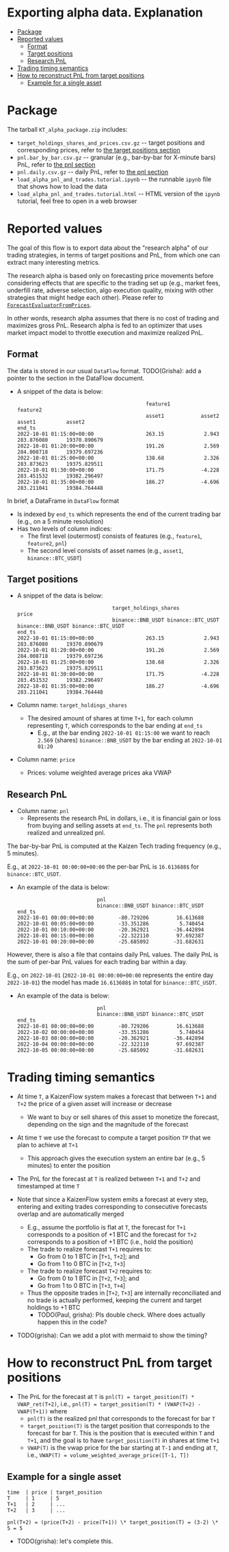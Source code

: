 # Exporting alpha data. Explanation

<!-- toc -->

- [Package](#package)
- [Reported values](#reported-values)
  * [Format](#format)
  * [Target positions](#target-positions)
  * [Research PnL](#research-pnl)
- [Trading timing semantics](#trading-timing-semantics)
- [How to reconstruct PnL from target positions](#how-to-reconstruct-pnl-from-target-positions)
  * [Example for a single asset](#example-for-a-single-asset)

<!-- tocstop -->

# Package

The tarball `KT_alpha_package.zip` includes:

- `target_holdings_shares_and_prices.csv.gz` -- target positions and
  corresponding prices, refer to
  [the target positions section](#target-positions)
- `pnl.bar_by_bar.csv.gz` -- granular (e.g., bar-by-bar for X-minute bars) PnL, refer to
  [the pnl section](#research-pnl)
- `pnl.daily.csv.gz` -- daily PnL, refer to [the pnl section](#research-pnl)
- `load_alpha_pnl_and_trades.tutorial.ipynb` -- the runnable `ipynb` file that
  shows how to load the data
- `load_alpha_pnl_and_trades.tutorial.html` -- HTML version of the `ipynb`
  tutorial, feel free to open in a web browser

# Reported values

The goal of this flow is to export data about the "research alpha" of our
trading strategies, in terms of target positions and PnL, from which one can
extract many interesting metrics.

The research alpha is based only on forecasting price movements before
considering effects that are specific to the trading set up (e.g., market fees,
underfill rate, adverse selection, algo execution quality, mixing with other
strategies that might hedge each other). Please refer to
[`ForecastEvaluatorFromPrices`](https://github.com/cryptokaizen/cmamp/blob/master/dataflow/model/forecast_evaluator_from_prices.py#L27).

In other words, research alpha assumes that there is no cost of trading and
maximizes gross PnL. Research alpha is fed to an optimizer that uses market
impact model to throttle execution and maximize realized PnL.

## Format

The data is stored in our usual `DataFlow` format. TODO(Grisha): add a pointer
to the section in the DataFlow document.

- A snippet of the data is below:
  ```
                                            feature1                        feature2
                                            asset1            asset2        asset1          asset2
  end_ts
  2022-10-01 01:15:00+00:00                 263.15             2.943        283.876080      19370.890679
  2022-10-01 01:20:00+00:00                 191.26             2.569        284.008718      19379.697236
  2022-10-01 01:25:00+00:00                 138.68             2.326        283.873623      19375.829511
  2022-10-01 01:30:00+00:00                 171.75            -4.228        283.451532      19382.296497
  2022-10-01 01:35:00+00:00                 186.27            -4.696        283.211041      19384.764448
  ```

In brief, a DataFrame in `DataFlow` format

- Is indexed by `end_ts` which represents the end of the current trading bar
  (e.g., on a 5 minute resolution)
- Has two levels of column indices:
  - The first level (outermost) consists of features (e.g., `feature1`,
    `feature2`, `pnl`)
  - The second level consists of asset names (e.g., `asset1`,
    `binance::BTC_USDT`)

## Target positions

- A snippet of the data is below:
  ```
                                 target_holdings_shares              price
                                 binance::BNB_USDT binance::BTC_USDT binance::BNB_USDT binance::BTC_USDT
  end_ts
  2022-10-01 01:15:00+00:00                 263.15             2.943        283.876080      19370.890679
  2022-10-01 01:20:00+00:00                 191.26             2.569        284.008718      19379.697236
  2022-10-01 01:25:00+00:00                 138.68             2.326        283.873623      19375.829511
  2022-10-01 01:30:00+00:00                 171.75            -4.228        283.451532      19382.296497
  2022-10-01 01:35:00+00:00                 186.27            -4.696        283.211041      19384.764448
  ```

- Column name: `target_holdings_shares`
  - The desired amount of shares at time `T+1`, for each column representing
    `T`, which corresponds to the bar ending at `end_ts`
    - E.g., at the bar ending `2022-10-01 01:15:00` we want to reach `2.569`
      (shares) `binance::BNB_USDT` by the bar ending at `2022-10-01 01:20`
- Column name: `price`
  - Prices: volume weighted average prices aka VWAP

## Research PnL

- Column name: `pnl`
  - Represents the research PnL in dollars, i.e., it is financial gain or loss
    from buying and selling assets at `end_ts`. The `pnl` represents both
    realized and unrealized pnl.

The bar-by-bar PnL is computed at the Kaizen Tech trading frequency (e.g., 5
minutes).

E.g., at `2022-10-01 00:00:00+00:00` the per-bar PnL is `16.613688$` for
`binance::BTC_USDT`.

- An example of the data is below:
  ```
                            pnl
                            binance::BNB_USDT binance::BTC_USDT
  end_ts
  2022-10-01 00:00:00+00:00        -80.729206         16.613688
  2022-10-01 00:05:00+00:00        -33.351286          5.740454
  2022-10-01 00:10:00+00:00        -20.362921        -36.442894
  2022-10-01 00:15:00+00:00        -22.322110         97.692387
  2022-10-01 00:20:00+00:00        -25.685092        -31.682631
  ```

However, there is also a file that contains daily PnL values. The daily PnL is
the sum of per-bar PnL values for each trading bar within a day.

E.g., on `2022-10-01` (`2022-10-01 00:00:00+00:00` represents the entire day
`2022-10-01`) the model has made `16.613688$` in total for `binance::BTC_USDT`.

- An example of the data is below:
  ```
                            pnl
                            binance::BNB_USDT binance::BTC_USDT
  end_ts
  2022-10-01 00:00:00+00:00        -80.729206         16.613688
  2022-10-02 00:00:00+00:00        -33.351286          5.740454
  2022-10-03 00:00:00+00:00        -20.362921        -36.442894
  2022-10-04 00:00:00+00:00        -22.322110         97.692387
  2022-10-05 00:00:00+00:00        -25.685092        -31.682631
  ```

# Trading timing semantics

- At time `T`, a KaizenFlow system makes a forecast that between `T+1` and `T+2`
  the price of a given asset will increase or decrease
  - We want to buy or sell shares of this asset to monetize the forecast,
    depending on the sign and the magnitude of the forecast
- At time `T` we use the forecast to compute a target position `TP` that we plan
  to achieve at `T+1`
  - This approach gives the execution system an entire bar (e.g., 5 minutes) to
    enter the position
- The PnL for the forecast at `T` is realized between `T+1` and `T+2` and
  timestamped at time `T`
- Note that since a KaizenFlow system emits a forecast at every step, entering
  and exiting trades corresponding to consecutive forecasts overlap and are
  automatically merged
  - E.g., assume the portfolio is flat at `T`, the forecast for `T+1`
    corresponds to a position of +1 BTC and the forecast for `T+2` corresponds
    to a position of +1 BTC (i.e., hold the position)
  - The trade to realize forecast `T+1` requires to:
    - Go from 0 to 1 BTC in [`T+1`, `T+2`]; and
    - Go from 1 to 0 BTC in [`T+2`, `T+3`]
  - The trade to realize forecast `T+2` requires to:
    - Go from 0 to 1 BTC in [`T+2`, `T+3`]; and
    - Go from 1 to 0 BTC in [`T+3`, `T+4`]
  - Thus the opposite trades in [`T+2`, `T+3`] are internally reconciliated and
    no trade is actually performed, keeping the current and target holdings to
    +1 BTC
    - TODO(Paul, grisha): Pls double check. Where does actually happen this in
      the code?

- TODO(grisha): Can we add a plot with mermaid to show the timing?

# How to reconstruct PnL from target positions

- The PnL for the forecast at `T` is
  `pnl(T) = target_position(T) * VWAP_ret(T+2)`, i.e.,
  `pnl(T) = target_position(T) * (VWAP(T+2) - VWAP(T+1))` where
  - `pnl(T)` is the realized pnl that corresponds to the forecast for bar `T`
  - `target_position(T)` is the target position that corresponds to the forecast
    for bar `T`. This is the position that is executed within `T` and `T+1`, and
    the goal is to have `target_position(T)` in shares at time `T+1`
  - `VWAP(T)` is the vwap price for the bar starting at `T-1` and ending at
    `T`, i.e., `VWAP(T) = volume_weighted_average_price([T-1, T])`

## Example for a single asset
```
time  | price | target_position
T     | 1     | 5
T+1   | 2     | ...
T+2   | 3     | ...
```

`pnl(T+2) = (price(T+2) - price(T+1)) \* target_position(T) = (3-2) \* 5 = 5`

- TODO(grisha): let's complete this.
